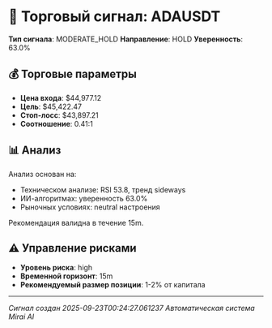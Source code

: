 
# 🎯 Торговый сигнал: ADAUSDT

**Тип сигнала**: MODERATE_HOLD
**Направление**: HOLD
**Уверенность**: 63.0%

## 💰 Торговые параметры
- **Цена входа**: $44,977.12
- **Цель**: $45,422.47
- **Стоп-лосс**: $43,897.21
- **Соотношение**: 0.41:1

## 📊 Анализ

Анализ основан на:
- Техническом анализе: RSI 53.8, тренд sideways
- ИИ-алгоритмах: уверенность 63.0%
- Рыночных условиях: neutral настроения

Рекомендация валидна в течение 15m.
        

## ⚠️ Управление рисками
- **Уровень риска**: high
- **Временной горизонт**: 15m
- **Рекомендуемый размер позиции**: 1-2% от капитала

---
*Сигнал создан 2025-09-23T00:24:27.061237*
*Автоматическая система Mirai AI*
        